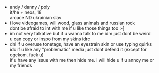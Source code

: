 - andy / danny / poly
 <br> it/he + neos, 18
 <br> aroace ND ukrainian slav
- i love videogames, will wood, glass animals and russian rock
<br> dont be afraid to int with me if u like those things too :-]
- im not very talkative but if u wanna talk to me idm just dont be weird
<br> u can copy or inspo from my skins idrc
- dni if u overuse tonetags, have an eyestrain skin or use typing quirks
<br> idc if u like any "problematic" media just dont defend it (except for ogekom. fuck u)
<br> if u have any issue with me then hide me. i will hide u if u annoy me or my friends
